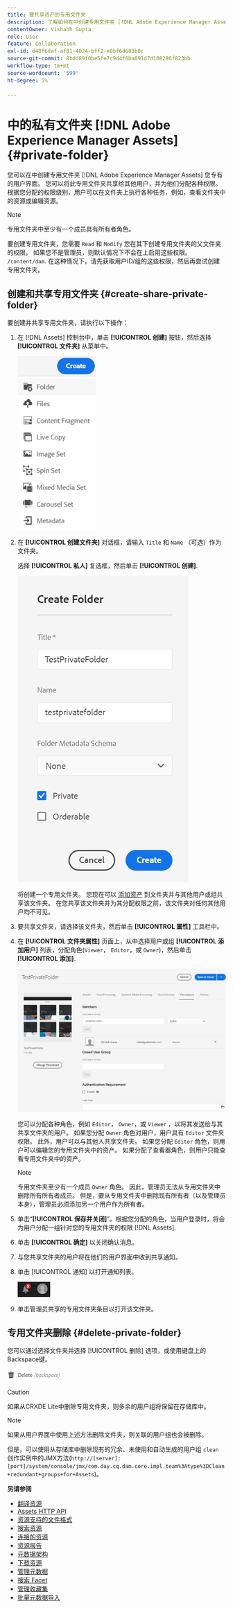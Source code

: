 ```yaml
---
title: 要共享资产的专用文件夹
description: 了解如何在中创建专用文件夹 [!DNL Adobe Experience Manager Assets] 并与其他用户共享，并为用户分配各种权限。
contentOwner: Vishabh Gupta
role: User
feature: Collaboration
exl-id: d48f6daf-af81-4024-bff2-e8bf6d683b0c
source-git-commit: 8bdd89f0be5fe7c9d4f6ba891d7d108286f823bb
workflow-type: tm+mt
source-wordcount: '599'
ht-degree: 5%

---
```


# 中的私有文件夹 [!DNL Adobe Experience Manager Assets] {#private-folder}

您可以在中创建专用文件夹 [!DNL Adobe Experience Manager Assets] 您专有的用户界面。 您可以将此专用文件夹共享给其他用户，并为他们分配各种权限。 根据您分配的权限级别，用户可以在文件夹上执行各种任务，例如，查看文件夹中的资源或编辑资源。

>[!NOTE]
>
>专用文件夹中至少有一个成员具有所有者角色。
>
>要创建专用文件夹，您需要 `Read` 和 `Modify` 您在其下创建专用文件夹的父文件夹的权限。 如果您不是管理员，则默认情况下不会在上启用这些权限。 `/content/dam`. 在这种情况下，请先获取用户ID/组的这些权限，然后再尝试创建专用文件夹。

## 创建和共享专用文件夹  {#create-share-private-folder}

要创建并共享专用文件夹，请执行以下操作：

1. 在 [!DNL Assets] 控制台中，单击 **[!UICONTROL 创建]** 按钮，然后选择 **[!UICONTROL 文件夹]** 从菜单中。

   ![创建资源文件夹](assets/create-folder.png)

1. 在 **[!UICONTROL 创建文件夹]** 对话框，请输入 `Title` 和 `Name` （可选）作为文件夹。

   选择 **[!UICONTROL 私人]** 复选框，然后单击 **[!UICONTROL 创建]**.

   ![chlimage_1-413](assets/create-private-folder.png)

   将创建一个专用文件夹。 您现在可以 [添加资产](add-assets.md#upload-assets) 到文件夹并与其他用户或组共享该文件夹。 在您共享该文件夹并为其分配权限之前，该文件夹对任何其他用户均不可见。

1. 要共享文件夹，请选择该文件夹，然后单击 **[!UICONTROL 属性]** 工具栏中。

1. 在 **[!UICONTROL 文件夹属性]** 页面上，从中选择用户或组 **[!UICONTROL 添加用户]** 列表，分配角色(`Viewer`， `Editor`，或 `Owner`)，然后单击 **[!UICONTROL 添加]**.

   ![assign-user-group](assets/assign-permissions-private-folder.png)

   您可以分配各种角色，例如 `Editor`， `Owner`，或 `Viewer` ，以将其发送给与其共享文件夹的用户。 如果您分配 `Owner` 角色对用户，用户具有 `Editor` 文件夹权限。 此外，用户可以与其他人共享文件夹。 如果您分配 `Editor` 角色，则用户可以编辑您的专用文件夹中的资产。 如果分配了查看器角色，则用户只能查看专用文件夹中的资产。

   >[!NOTE]
   >
   >专用文件夹至少有一个成员 `Owner` 角色。 因此，管理员无法从专用文件夹中删除所有所有者成员。 但是，要从专用文件夹中删除现有所有者（以及管理员本身），管理员必须添加另一个用户作为所有者。

1. 单击“**[!UICONTROL 保存并关闭]**”。根据您分配的角色，当用户登录时，将会为用户分配一组针对您的专用文件夹的权限 [!DNL Assets].
1. 单击 **[!UICONTROL 确定]** 以关闭确认消息。
1. 与您共享文件夹的用户将在他们的用户界面中收到共享通知。

1. 单击 [!UICONTROL 通知] 以打开通知列表。

   ![通知](assets/notification-icon.png)

1. 单击管理员共享的专用文件夹条目以打开该文件夹。

## 专用文件夹删除 {#delete-private-folder}

您可以通过选择文件夹并选择 [!UICONTROL 删除] 选项，或使用键盘上的Backspace键。

![顶部菜单中的删除选项](assets/delete-option.png)

>[!CAUTION]
>
>如果从CRXDE Lite中删除专用文件夹，则多余的用户组将保留在存储库中。

>[!NOTE]
>
>如果从用户界面中使用上述方法删除文件夹，则关联的用户组也会被删除。
>
>但是，可以使用从存储库中删除现有的冗余、未使用和自动生成的用户组 `clean` 创作实例中的JMX方法(`http://[server]:[port]/system/console/jmx/com.day.cq.dam.core.impl.team%3Atype%3DClean+redundant+groups+for+Assets`)。

**另请参阅**

* [翻译资源](translate-assets.md)
* [Assets HTTP API](mac-api-assets.md)
* [资源支持的文件格式](file-format-support.md)
* [搜索资源](search-assets.md)
* [连接的资源](use-assets-across-connected-assets-instances.md)
* [资源报告](asset-reports.md)
* [元数据架构](metadata-schemas.md)
* [下载资源](download-assets-from-aem.md)
* [管理元数据](manage-metadata.md)
* [搜索 Facet](search-facets.md)
* [管理收藏集](manage-collections.md)
* [批量元数据导入](metadata-import-export.md)
